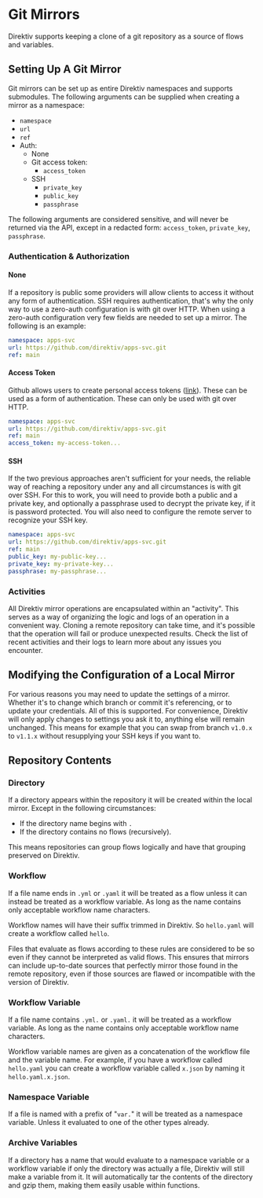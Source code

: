 # Git Mirrors

Direktiv supports keeping a clone of a git repository as a source of flows and variables. 

## Setting Up A Git Mirror

Git mirrors can be set up as entire Direktiv namespaces and supports submodules. The following arguments can be supplied when creating a mirror as a namespace:

* `namespace`
* `url`
* `ref`
* Auth:
  * None
  * Git access token:
    * `access_token`
  * SSH
    * `private_key`
    * `public_key`
    * `passphrase`

The following arguments are considered sensitive, and will never be returned via the API, except in a redacted form: `access_token`, `private_key`, `passphrase`. 

### Authentication & Authorization

#### None

If a repository is public some providers will allow clients to access it without any form of authentication. SSH requires authentication, that's why the only way to use a zero-auth configuration is with git over HTTP. When using a zero-auth configuration very few fields are needed to set up a mirror. The following is an example:

```yaml
namespace: apps-svc
url: https://github.com/direktiv/apps-svc.git
ref: main
```

#### Access Token

Github allows users to create personal access tokens ([link](https://docs.github.com/en/authentication/keeping-your-account-and-data-secure/creating-a-personal-access-token)). These can be used as a form of authentication. These can only be used with git over HTTP. 

```yaml
namespace: apps-svc
url: https://github.com/direktiv/apps-svc.git
ref: main
access_token: my-access-token...
```

#### SSH

If the two previous approaches aren't sufficient for your needs, the reliable way of reaching a repository under any and all circumstances is with git over SSH. For this to work, you will need to provide both a public and a private key, and optionally a passphrase used to decrypt the private key, if it is password protected. You will also need to configure the remote server to recognize your SSH key. 

```yaml
namespace: apps-svc
url: https://github.com/direktiv/apps-svc.git
ref: main
public_key: my-public-key...
private_key: my-private-key...
passphrase: my-passphrase...
```

### Activities

All Direktiv mirror operations are encapsulated within an "activity". This serves as a way of organizing the logic and logs of an operation in a convenient way. Cloning a remote repository can take time, and it's possible that the operation will fail or produce unexpected results. Check the list of recent activities and their logs to learn more about any issues you encounter.

## Modifying the Configuration of a Local Mirror

For various reasons you may need to update the settings of a mirror. Whether it's to change which branch or commit it's referencing, or to update your credentials. All of this is supported. For convenience, Direktiv will only apply changes to settings you ask it to, anything else will remain unchanged. This means for example that you can swap from branch `v1.0.x` to `v1.1.x` without resupplying your SSH keys if you want to.

## Repository Contents

### Directory

If a directory appears within the repository it will be created within the local mirror. Except in the following circumstances:

* If the directory name begins with `.`
* If the directory contains no flows (recursively).

This means repositories can group flows logically and have that grouping preserved on Direktiv.

### Workflow

If a file name ends in `.yml` or `.yaml` it will be treated as a flow unless it can instead be treated as a workflow variable. As long as the name contains only acceptable workflow name characters.

Workflow names will have their suffix trimmed in Direktiv. So `hello.yaml` will create a workflow called `hello`. 

Files that evaluate as flows according to these rules are considered to be so even if they cannot be interpreted as valid flows. This ensures that mirrors can include up-to-date sources that perfectly mirror those found in the remote repository, even if those sources are flawed or incompatible with the version of Direktiv. 

### Workflow Variable

If a file name contains `.yml.` or `.yaml.` it will be treated as a workflow variable. As long as the name contains only acceptable workflow name characters.

Workflow variable names are given as a concatenation of the workflow file and the variable name. For example, if you have a workflow called `hello.yaml` you can create a workflow variable called `x.json` by naming it `hello.yaml.x.json`.

### Namespace Variable

If a file is named with a prefix of "`var.`" it will be treated as a namespace variable. Unless it evaluated to one of the other types already.

### Archive Variables

If a directory has a name that would evaluate to a namespace variable or a workflow variable if only the directory was actually a file, Direktiv will still make a variable from it. It will automatically tar the contents of the directory and gzip them, making them easily usable within functions.
